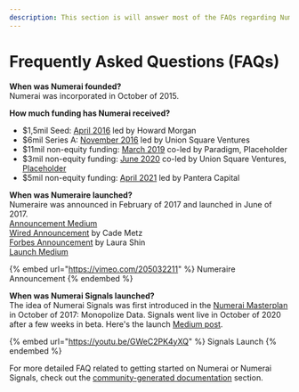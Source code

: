 ```yaml
---
description: This section is will answer most of the FAQs regarding Numerai.
---
```


# Frequently Asked Questions (FAQs)

**When was Numerai founded?**\
Numerai was incorporated in October of 2015.

**How much funding has Numerai received?**

* $1,5mil Seed: [April 2016](https://www.ft.com/content/b743fa8e-034a-11e6-af1d-c47326021344) led by Howard Morgan  
* $6mil Series A: [November 2016](https://www.wired.com/2016/12/7500-faceless-coders-paid-bitcoin-built-hedge-funds-brain/)  led by Union Square Ventures  
* $11mil non-equity funding: [March 2019](https://www.coindesk.com/numerai-token-sale-raises-11-million-from-vc-firms-paradigm-placeholder) co-led by Paradigm, Placeholder  
* $3mil non-equity funding: [June 2020](https://www.theblockcrypto.com/post/67223/numerai-3-million-token-sale-staking-protocol) co-led by Union Square Ventures, [Placeholder](https://www.placeholder.vc/blog/2020/4/9/erasure)   
* $5mil non-equity funding: [April 2021](https://twitter.com/joeykrug/status/1378114823582547969?s=20) led by Pantera Capital

**When was Numeraire launched?**\
Numeraire was announced in February of 2017 and launched in June of 2017.\
[Announcement Medium](https://medium.com/numerai/a-new-cryptocurrency-for-coordinating-artificial-intelligence-on-numerai-9251a131419a)\
[Wired Announcement](https://www.wired.com/2017/02/ai-hedge-fund-created-new-currency-make-wall-street-work-like-open-source/) by Cade Metz\
[Forbes Announcement](https://www.forbes.com/sites/laurashin/2017/02/21/this-is-the-worlds-first-cryptocurrency-issued-by-a-hedge-fund/?sh=72adaafe60b6) by Laura Shin\
[Launch Medium](https://medium.com/numerai/an-ai-hedge-fund-goes-live-on-ethereum-a80470c6b681)

{% embed url="https://vimeo.com/205032211" %}
Numeraire Announcement
{% endembed %}

**When was Numerai Signals launched?**\
The idea of Numerai Signals was first introduced in the [Numerai Masterplan](https://medium.com/numerai/numerais-master-plan-1a00f133dba9) in October of 2017: Monopolize Data. Signals went live in October of 2020 after a few weeks in beta. Here's the launch [Medium post](https://medium.com/numerai/building-the-last-hedge-fund-introducing-numerai-signals-12de26dfa69c).

{% embed url="https://youtu.be/GWeC2PK4yXQ" %}
Signals Launch
{% endembed %}

For more detailed FAQ related to getting started on Numerai or Numerai Signals, check out the [community-generated documentation](https://docs.numer.ai/community-content/understanding-numerai) section.

